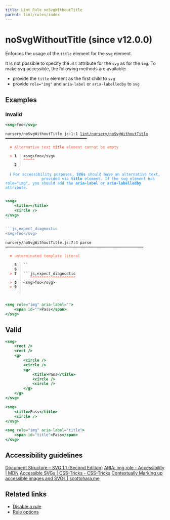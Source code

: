 ```yaml
---
title: Lint Rule noSvgWithoutTitle
parent: lint/rules/index
---
```


# noSvgWithoutTitle (since v12.0.0)

Enforces the usage of the `title` element for the `svg` element.

It is not possible to specify the `alt` attribute for the `svg` as for the `img`.
To make svg accessible, the following methods are available:

- provide the `title` element as the first child to `svg`
- provide `role="img"` and `aria-label` or `aria-labelledby` to `svg`

## Examples

### Invalid

```jsx
<svg>foo</svg>
```

<pre class="language-text"><code class="language-text">nursery/noSvgWithoutTitle.js:1:1 <a href="https://docs.rome.tools/lint/rules/noSvgWithoutTitle">lint/nursery/noSvgWithoutTitle</a> ━━━━━━━━━━━━━━━━━━━━━━━━━━━━━━━━━━━━

<strong><span style="color: Tomato;">  </span></strong><strong><span style="color: Tomato;">✖</span></strong> <span style="color: Tomato;">Alternative text </span><span style="color: Tomato;"><strong>title</strong></span><span style="color: Tomato;"> element cannot be empty</span>
  
<strong><span style="color: Tomato;">  </span></strong><strong><span style="color: Tomato;">&gt;</span></strong> <strong>1 │ </strong>&lt;svg&gt;foo&lt;/svg&gt;
   <strong>   │ </strong><strong><span style="color: Tomato;">^</span></strong><strong><span style="color: Tomato;">^</span></strong><strong><span style="color: Tomato;">^</span></strong><strong><span style="color: Tomato;">^</span></strong><strong><span style="color: Tomato;">^</span></strong>
    <strong>2 │ </strong>
  
<strong><span style="color: rgb(38, 148, 255);">  </span></strong><strong><span style="color: rgb(38, 148, 255);">ℹ</span></strong> <span style="color: rgb(38, 148, 255);">For accessibility purposes, </span><span style="color: rgb(38, 148, 255);"><strong>SVGs</strong></span><span style="color: rgb(38, 148, 255);"> should have an alternative text,
</span><span style="color: rgb(38, 148, 255);">  </span><span style="color: rgb(38, 148, 255);">  </span><span style="color: rgb(38, 148, 255);">            provided via </span><span style="color: rgb(38, 148, 255);"><strong>title</strong></span><span style="color: rgb(38, 148, 255);"> element. If the svg element has role=&quot;img&quot;, you should add the </span><span style="color: rgb(38, 148, 255);"><strong>aria-label</strong></span><span style="color: rgb(38, 148, 255);"> or </span><span style="color: rgb(38, 148, 255);"><strong>aria-labelledby</strong></span><span style="color: rgb(38, 148, 255);"> attribute.</span>
  
</code></pre>

```jsx
<svg>
    <title></title>
    <circle />
</svg>
``

```js,expect_diagnostic
<svg>foo</svg>
```

<pre class="language-text"><code class="language-text">nursery/noSvgWithoutTitle.js:7:4 parse ━━━━━━━━━━━━━━━━━━━━━━━━━━━━━━━━━━━━━━━━━━━━━━━━━━━━━━━━━━━━━

<strong><span style="color: Tomato;">  </span></strong><strong><span style="color: Tomato;">✖</span></strong> <span style="color: Tomato;">unterminated template literal</span>
  
    <strong>5 │ </strong>``
    <strong>6 │ </strong>
<strong><span style="color: Tomato;">  </span></strong><strong><span style="color: Tomato;">&gt;</span></strong> <strong>7 │ </strong>```js,expect_diagnostic
   <strong>   │ </strong>   <strong><span style="color: Tomato;">^</span></strong><strong><span style="color: Tomato;">^</span></strong><strong><span style="color: Tomato;">^</span></strong><strong><span style="color: Tomato;">^</span></strong><strong><span style="color: Tomato;">^</span></strong><strong><span style="color: Tomato;">^</span></strong><strong><span style="color: Tomato;">^</span></strong><strong><span style="color: Tomato;">^</span></strong><strong><span style="color: Tomato;">^</span></strong><strong><span style="color: Tomato;">^</span></strong><strong><span style="color: Tomato;">^</span></strong><strong><span style="color: Tomato;">^</span></strong><strong><span style="color: Tomato;">^</span></strong><strong><span style="color: Tomato;">^</span></strong><strong><span style="color: Tomato;">^</span></strong><strong><span style="color: Tomato;">^</span></strong><strong><span style="color: Tomato;">^</span></strong><strong><span style="color: Tomato;">^</span></strong><strong><span style="color: Tomato;">^</span></strong><strong><span style="color: Tomato;">^</span></strong>
<strong><span style="color: Tomato;">  </span></strong><strong><span style="color: Tomato;">&gt;</span></strong> <strong>8 │ </strong>&lt;svg&gt;foo&lt;/svg&gt;
<strong><span style="color: Tomato;">  </span></strong><strong><span style="color: Tomato;">&gt;</span></strong> <strong>9 │ </strong>
   <strong>   │ </strong>
  
</code></pre>

```jsx
<svg role="img" aria-label="">
    <span id="">Pass</span>
</svg>
```

## Valid

```jsx
<svg>
    <rect />
    <rect />
    <g>
        <circle />
        <circle />
        <g>
            <title>Pass</title>
            <circle />
            <circle />
        </g>
    </g>
</svg>
```

```jsx
<svg>
    <title>Pass</title>
    <circle />
</svg>
```

```jsx
<svg role="img" aria-label="title">
    <span id="title">Pass</span>
</svg>
```

## Accessibility guidelines

[Document Structure – SVG 1.1 (Second Edition)](https://www.w3.org/TR/SVG11/struct.html#DescriptionAndTitleElements)
[ARIA: img role - Accessibility | MDN](https://developer.mozilla.org/en-US/docs/Web/Accessibility/ARIA/Roles/img_role)
[Accessible SVGs | CSS-Tricks - CSS-Tricks](https://css-tricks.com/accessible-svgs/)
[Contextually Marking up accessible images and SVGs | scottohara.me](https://www.scottohara.me/blog/2019/05/22/contextual-images-svgs-and-a11y.html)

## Related links

- [Disable a rule](/linter/#disable-a-lint-rule)
- [Rule options](/linter/#rule-options)
